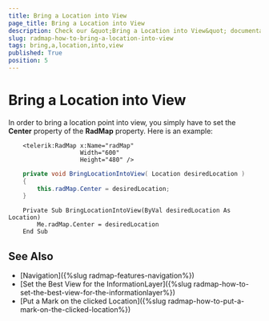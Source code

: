 ```yaml
---
title: Bring a Location into View
page_title: Bring a Location into View
description: Check our &quot;Bring a Location into View&quot; documentation article for the RadMap {{ site.framework_name }} control.
slug: radmap-how-to-bring-a-location-into-view
tags: bring,a,location,into,view
published: True
position: 5
---
```


# Bring a Location into View

In order to bring a location point into view, you simply have to set the __Center__ property of the __RadMap__ property. Here is an example:


```XAML
	<telerik:RadMap x:Name="radMap"
	                Width="600"
	                Height="480" />
```


```C#
	private void BringLocationIntoView( Location desiredLocation )
	{
	    this.radMap.Center = desiredLocation;
	}
```
```VB.NET
	Private Sub BringLocationIntoView(ByVal desiredLocation As Location)
		Me.radMap.Center = desiredLocation
	End Sub
```

## See Also
 * [Navigation]({%slug radmap-features-navigation%})
 * [Set the Best View for the InformationLayer]({%slug radmap-how-to-set-the-best-view-for-the-informationlayer%})
 * [Put a Mark on the clicked Location]({%slug radmap-how-to-put-a-mark-on-the-clicked-location%})